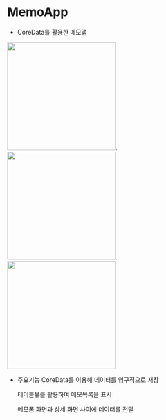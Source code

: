 # MemoApp

- CoreData를 활용한 메모앱

<img src="https://user-images.githubusercontent.com/69679578/136685498-46a9d138-b2a2-4004-8d4a-eb9334bda33b.png" width="250">.  <img src="https://user-images.githubusercontent.com/69679578/136685606-14af8d41-e5db-4aba-b8ae-e890d5505a23.png" width="250">.   <img src="https://user-images.githubusercontent.com/69679578/136685630-7767ffcb-3aae-4f44-acaa-9e28e8f8408d.png" width="250">

- 주요기능
  CoreData를 이용해 데이터를 영구적으로 저장
  
  테이블뷰를 활용하여 메모목록을 표시
  
  메모폼 화면과 상세 화면 사이에 데이터를 전달
  

